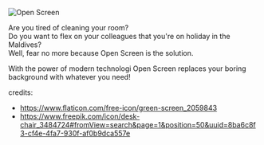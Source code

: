 ![Open Screen](https://github.com/Slenderman00/open_screen/blob/master/banner.png?raw=true)

Are you tired of cleaning your room?  
Do you want to flex on your colleagues that you're on holiday in the Maldives?  
Well, fear no more because Open Screen is the solution.

With the power of modern technologi Open Screen replaces your boring background with whatever you need!

credits:
- https://www.flaticon.com/free-icon/green-screen_2059843
- https://www.freepik.com/icon/desk-chair_3484724#fromView=search&page=1&position=50&uuid=8ba6c8f3-cf4e-4fa7-930f-af0b9dca557e
